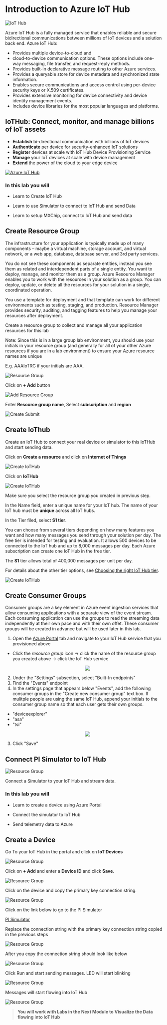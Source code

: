 # Introduction to Azure IoT Hub

![IoT Hub](/HOL/IOTHubPiHackathon/images/iothub.jpg)

Azure IoT Hub is a fully managed service that enables reliable and secure bidirectional communications between millions of IoT devices and a solution back end. Azure IoT Hub:

* Provides multiple device-to-cloud and 
* cloud-to-device communication options. These options include one-way messaging, file transfer, and request-reply methods.
* Provides built-in declarative message routing to other Azure services.
* Provides a queryable store for device metadata and synchronized state information.
* Enables secure communications and access control using per-device security keys or X.509 certificates.
* Provides extensive monitoring for device connectivity and device identity management events.
* Includes device libraries for the most popular languages and platforms.

## IoTHub: Connect, monitor, and manage billions of IoT assets

* **Establish** bi-directional communication with billions of IoT devices
* **Authenticate** per device for security-enhanced IoT solutions
* **Register** devices at scale with IoT Hub Device Provisioning Service
* **Manage** your IoT devices at scale with device management
* **Extend** the power of the cloud to your edge device

[![Azure IoT Hub](/HOL/IOTHubPiHackathon/images/iothubvideo.PNG)](https://channel9.msdn.com/Shows/Azure-Friday/Azure-IoT-Hub/player)


### In this lab you will

* Learn to Create IoT Hub

* Learn to use Simulator to connect to IoT Hub and send Data

* Learn to setup MXChip, connect to IoT Hub and send data

## Create Resource Group

The infrastructure for your application is typically made up of many components – maybe a virtual machine, storage account, and virtual network, or a web app, database, database server, and 3rd party services. 

You do not see these components as separate entities, instead you see them as related and interdependent parts of a single entity. You want to deploy, manage, and monitor them as a group. Azure Resource Manager enables you to work with the resources in your solution as a group. You can deploy, update, or delete all the resources for your solution in a single, coordinated operation. 

You use a template for deployment and that template can work for different environments such as testing, staging, and production. Resource Manager provides security, auditing, and tagging features to help you manage your resources after deployment. 

Create a resource group to collect and manage all your application resources for this lab

Note: Since this is in a large group lab environment, you should use your initials in your resource group (and generally for all of your other Azure resources if you are in a lab environment) to ensure your Azure resource names are unique

E.g. AAAIoTRG if your initials are AAA.

![Resource Group](/HOL/IOTHubPiHackathon/images/01_Create_Resource_Group.png)

Click on **+ Add** button

![Add Resource Group](/HOL/IOTHubPiHackathon/images/02_Create_Resource_Group_Create.png)

Enter **Resource group name**,  Select **subscription** and **region**

![Create Submit](/HOL/IOTHubPiHackathon/images/03_Create_Resource_Group_Submit.png)

## Create IoThub

Create an IoT Hub to connect your real device or simulator to this IoTHub and start sending data.

Click on **Create a resource** and click on **Internet of Things**

![Create IoTHub](/HOL/IOTHubPiHackathon/images/iot.png)

Click on **IoTHub**

![Create IoTHub](/HOL/IOTHubPiHackathon/images/04_Create_IoTHub.png)

Make sure you select the resource group you created in previous step. 

In the Name field, enter a unique name for your IoT hub. The name of your IoT hub must be **unique** across all IoT hubs.

In the Tier filed, select **S1 tier**.

You can choose from several tiers depending on how many features you want and how many messages you send through your solution per day. The free tier is intended for testing and evaluation. It allows 500 devices to be connected to the IoT hub and up to 8,000 messages per day. Each Azure subscription can create one IoT Hub in the free tier.

The **S1** tier allows total of 400,000 messages per unit per day.

For details about the other tier options, see [Choosing the right IoT Hub tier](https://azure.microsoft.com/en-us/pricing/details/iot-hub/).

![Create IoTHub](/HOL/IOTHubPiHackathon/images/05_Create_IoTHub_Submit_2.png)

## Create Consumer Groups

Consumer groups are a key element in Azure event ingestion services that allow consuming applications with a separate view of the event stream. Each consuming application can use the groups to read the streaming data independently at their own pace and with their own offet. These consumer groups will be created in advance but will be used later in this lab.

1. Open the [Azure Portal](https://portal.azure.com/) tab and navigate to your IoT Hub service that you provisioned above
  - Click the *resource group* icon -> click the name of the resource group you created above -> click the IoT Hub service
      <p align="center">
         <img src="/HOL/IOTHubPiHackathon/images/ResourceGroupForIoTHub.JPG" /> 
      </p>

2. Under the "Settings" subsection, select "Built-In endpoints"
3. Find the "Events" endpoint
4. In the settings page that appears below "Events", add the following consumer groups in the "Create new consumer group" text box.  If mulitple people are using the same IoT Hub, append your initials to the consumer group name so that each user gets their own groups.
  - "deviceexplorer"
  - "asa"
  - "tsi"
      <p align="center">
         <img src="/HOL/IOTHubPiHackathon/images/consumerGroups.jpg" /> 
      </p>
3. Click "Save"

## Connect PI Simulator to IoT Hub

![Resource Group](/HOL/IOTHubPiHackathon/images/pi_simulator.png)

Connect a Simulator to your IoT Hub and stream data. 


### In this lab you will

* Learn to create a device using Azure Portal

* Connect the simulator to IoT Hub

* Send telemetry data to Azure

## Create a Device

Go To your IoT Hub in the portal and click on **IoT Devices**


![Resource Group](/HOL/IOTHubPiHackathon/images/iot_devices.png)

Click on **+ Add** and enter a **Device ID** and click **Save**. 

![Resource Group](/HOL/IOTHubPiHackathon/images/add_device.png)

Click on the device and copy the primary key connection string. 

![Resource Group](/HOL/IOTHubPiHackathonimages/connection-string.png)

Click on the link below to go to the PI Simulator 

[PI Simulator](https://azure-samples.github.io/raspberry-pi-web-simulator/#GetStarted)

Replace the connection string with the primary key connection string copied in the previous steps

![Resource Group](/HOL/IOTHubPiHackathon/images/pi_connection_string_before.png)

After you copy the connection string should look like below

![Resource Group](/HOL/IOTHubPiHackathon/images/pi_connection_string_after.png)

Click Run and start sending messages. LED will start blinking

![Resource Group](/HOL/IOTHubPiHackathon/images/images/pi_message.png)

Messages will start flowing into IoT Hub

![Resource Group](/HOL/IOTHubPiHackathon/images/iothub_messages.png)

>**You will work with Labs in the Next Module to Visualize the Data flowing into IoT Hub**
